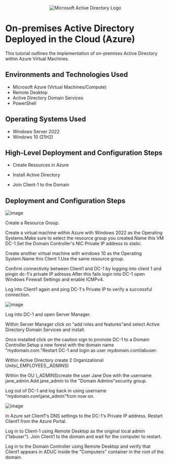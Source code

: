 <p align="center">
<img src="https://i.imgur.com/pU5A58S.png" alt="Microsoft Active Directory Logo"/>
</p>

<h1>On-premises Active Directory Deployed in the Cloud (Azure)</h1>
This tutorial outlines the implementation of on-premises Active Directory within Azure Virtual Machines.<br />



<h2>Environments and Technologies Used</h2>

- Microsoft Azure (Virtual Machines/Compute)
- Remote Desktop
- Active Directory Domain Services
- PowerShell

<h2>Operating Systems Used </h2>

- Windows Server 2022
- Windows 10 (21H2)

<h2>High-Level Deployment and Configuration Steps</h2>

- Create Resources in Azure
 
- Install Active Directory
- Join Client-1 to the Domain
  

<h2>Deployment and Configuration Steps</h2>


![image](https://github.com/Rizzledizzle4/p-assesment/assets/135624545/9172f11a-b641-4820-a79e-58369465131e)

Create a Resource Group.

Create a virtual machine within Azure with Windows 2022 as the Operating Systems.Make sure to select the resource group you created.Name this VM DC-1.Set the Domain Controller's NIC Private IP address to static.

Create another virtual machine with windows 10 as the Operating System.Name this Client 1.Use the same resource group.

Confirm connectivity between Client1 and DC-1 by logging into client 1 and pingin dc-1's private IP adresss.After this fails login into DC-1 open Windows Firewall Settings and enable ICMPv4.

Log into Client1 again and ping DC-1's Private IP to verify a successful connection.


![image](https://github.com/Rizzledizzle4/p-assesment/assets/135624545/ad9c9436-08b4-4c5e-914e-cd9e6c4b23d9)


Log into DC-1 and open Server Manager.

Within Server Manager click on "add roles and features"and select Active Directory Domain Services and install.

Once installed click on the caution sign to promote DC-1 to a Domain Controller.Setup a new forest with the domain name "mydomain.com."Restart DC-1
and login as user mydomain.com\labuser.

Within Active Directory create 2 Organizational Units(_EMPLOYEES,_ADMINS)

Within the OU (_ADMINS)create the user Jane Doe with the username jane_admin.Add jane_admin to the "Domain Admins"security group.

Log out of DC-1 and log back in using username "mydomain.com\jane_admin"from now on.


![image](https://github.com/Rizzledizzle4/p-assesment/assets/135624545/4b82d03e-e8af-476e-af39-0fcec3bf7bdd)


In Azure set Client1's DNS settings to the DC-1's Private IP address. Restart Client1 from the Azure Portal.

Log in to Client-1 using Remote Desktop as the original local admin ("labuser"). Join Client1 to the domain and wait for the computer to restart. 

Log in to the Domain Controller using Remote Desktop and verify that Client1 appears in ADUC inside the "Computers" container in the root of the domain.


